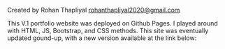 Created by Rohan Thapliyal
  rohanthapliyal2020@gmail.com

This V.1 portfolio website was deployed on Github Pages. I played around with HTML, JS, Bootstrap, and CSS methods. 
This site was eventually updated gound-up, with a new version available at the link below:

